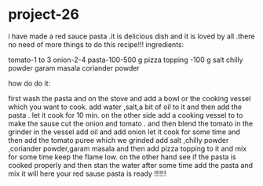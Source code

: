 # project-26

i have made a red sauce pasta 
.it is delicious dish and it is loved by all
.there no need of more things to do this recipe!!!
ingredients:

tomato-1 to 3
onion-2-4
pasta-100-500 g
pizza topping -100 g
salt
chilly powder
garam masala
coriander powder

how do do it:

first wash the pasta and on the stove and add a bowl or the cooking vessel which you want to cook.
add water ,salt,a bit of oil to it and then add the pasta .
let it cook for 10 min.
on the other side add a cooking vessel to to make the sause 
cut the onion and tomato .
and then blend the tomato in the grinder 
in the vessel add oil and add onion let it cook for some time 
and then add the tomato puree which we grinded 
add salt ,chilly powder ,coriander powder,garam masala and then add pizza topping to it 
and mix for some time keep the flame low.
on the other hand see if the pasta is cooked properly 
and then stan the water after some time add the pasta and mix it will 
here your red sause pasta is ready !!!!!!


